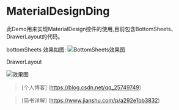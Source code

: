# MaterialDesignDing
此Demo用来实现MaterialDesign控件的使用,目前包含BottomSheets、DrawerLayout的代码。

bottomSheets
效果如图:
![BottomSheets效果图](https://github.com/Cdlpj/MaterialDesignDing-master/raw/master/fd39.jpg)  

DrawerLayout

![效果图](http://upload-images.jianshu.io/upload_images/3485428-f448bae6615efa4c.gif?imageMogr2/auto-orient/strip)

> [个人博客] (https://blog.csdn.net/qq_25749749)

> [简书详解] (https://www.jianshu.com/p/a292e1bb3832)

